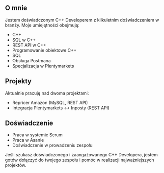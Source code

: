 ## O mnie

Jestem doświadczonym C++ Developerem z kilkuletnim doświadczeniem w branży. Moje umiejętności obejmują:
- C++
- SQL w C++
- REST API w C++
- Programowanie obiektowe C++
- SQL
- Obsługa Postmana
- Specjalizacja w Plentymarkets

## Projekty

Aktualnie pracuję nad dwoma projektami:
- Repricer Amazon (MySQL, REST API)
- Integracja Plentymarkets <-> Inposty (REST API)

## Doświadczenie

- Praca w systemie Scrum
- Praca w Asanie
- Doświadczenie w prowadzeniu zespołu

Jeśli szukasz doświadczonego i zaangażowanego C++ Developera, jestem gotów dołączyć do twojego zespołu i pomóc w realizacji najważniejszych projektów.
